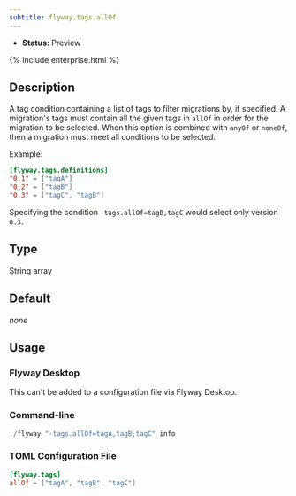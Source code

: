 ```yaml
---
subtitle: flyway.tags.allOf
---
```


- **Status:** Preview

{% include enterprise.html %}

## Description

A tag condition containing a list of tags to filter migrations by, if specified. 
A migration's tags must contain all the given tags in `allOf` in order for the migration to be selected.
When this option is combined with `anyOf` or `noneOf`, then a migration must meet all conditions to be selected.

Example:
```toml
[flyway.tags.definitions]
"0.1" = ["tagA"]
"0.2" = ["tagB"]
"0.3" = ["tagC", "tagB"]
```

Specifying the condition `-tags.allOf=tagB,tagC` would select only version `0.3`.

## Type

String array

## Default

<i>none</i>

## Usage

### Flyway Desktop

This can't be added to a configuration file via Flyway Desktop.

### Command-line

```powershell
./flyway "-tags.allOf=tagA,tagB,tagC" info
```

### TOML Configuration File

```toml
[flyway.tags]
allOf = ["tagA", "tagB", "tagC"]
```

